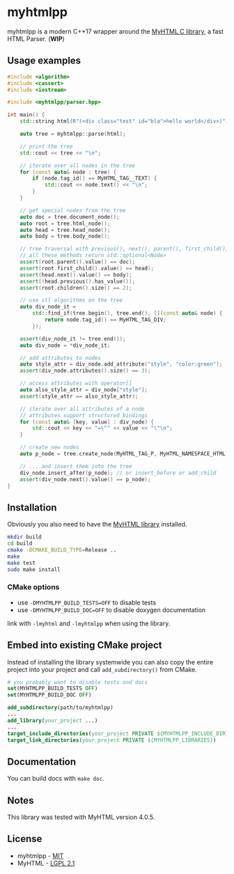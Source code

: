 # myhtmlpp

myhtmlpp is a modern C++17 wrapper around the [MyHTML C library](https://github.com/lexborisov/myhtml), a fast HTML Parser. (**WIP**)

## Usage examples
```cpp
#include <algorithm>
#include <cassert>
#include <iostream>

#include <myhtmlpp/parser.hpp>

int main() {
    std::string html(R"(<div class="test" id="bla">hello world</div>)");

    auto tree = myhtmlpp::parse(html);

    // print the tree
    std::cout << tree << "\n";

    // iterate over all nodes in the tree
    for (const auto& node : tree) {
        if (node.tag_id() == MyHTML_TAG__TEXT) {
            std::cout << node.text() << "\n";
        }
    }

    // get special nodes from the tree
    auto doc = tree.document_node();
    auto root = tree.html_node();
    auto head = tree.head_node();
    auto body = tree.body_node();

    // tree traversal with previous(), next(), parent(), first_child(), last_child()
    // all these methods return std::optional<Node>
    assert(root.parent().value() == doc);
    assert(root.first_child().value() == head);
    assert(head.next().value() == body);
    assert(!head.previous().has_value());
    assert(root.children().size() == 2);

    // use stl algorithms on the tree
    auto div_node_it =
        std::find_if(tree.begin(), tree.end(), [](const auto& node) {
            return node.tag_id() == MyHTML_TAG_DIV;
        });

    assert(div_node_it != tree.end());
    auto div_node = *div_node_it;

    // add attributes to nodes
    auto style_attr = div_node.add_attribute("style", "color:green");
    assert(div_node.attributes().size() == 3);

    // access attributes with operator[]
    auto also_style_attr = div_node["style"];
    assert(style_attr == also_style_attr);

    // iterate over all attributes of a node
    // attributes support structured bindings
    for (const auto& [key, value] : div_node) {
        std::cout << key << "=\"" << value << "\"\n";
    }

    // create new nodes
    auto p_node = tree.create_node(MyHTML_TAG_P, MyHTML_NAMESPACE_HTML);

    // ... and insert them into the tree
    div_node.insert_after(p_node); // or insert_before or add_child
    assert(div_node.next().value() == p_node);
}
```

## Installation
Obviously you also need to have the [MyHTML library](https://github.com/lexborisov/myhtml) installed.

```bash
mkdir build
cd build
cmake -DCMAKE_BUILD_TYPE=Release ..
make
make test
sudo make install
```

### CMake options
- use `-DMYHTMLPP_BUILD_TESTS=OFF` to disable tests
- use `-DMYHTMLPP_BUILD_DOC=OFF` to disable doxygen documentation

link with `-lmyhtml` and `-lmyhtmlpp` when using the library.

## Embed into existing CMake project
Instead of installing the library systemwide you can also copy the entire project into your project and call `add_subdirectory()` from CMake.

```cmake
# you probably want to disable tests and docs
set(MYHTMLPP_BUILD_TESTS OFF)
set(MYHTMLPP_BUILD_DOC OFF)

add_subdirectory(path/to/myhtmlpp)
...
add_library(your_project ...)
...
target_include_directories(your_project PRIVATE ${MYHTMLPP_INCLUDE_DIR})
target_link_directories(your_project PRIVATE ${MYHTMLPP_LIBRARIES})
```

## Documentation
You can build docs with `make doc`.

## Notes
This library was tested with MyHTML version 4.0.5.

## License
- myhtmlpp - [MIT](https://github.com/czwinzscher/myhtmlpp/blob/master/LICENSE)
- MyHTML - [LGPL 2.1](https://github.com/lexborisov/myhtml/blob/master/LICENSE)
